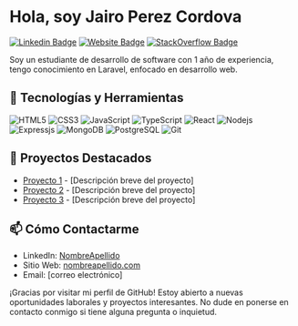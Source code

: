 # Hola, soy Jairo Perez Cordova

[![Linkedin Badge](https://img.shields.io/badge/-NombreApellido-blue?style=flat-square&logo=Linkedin&logoColor=white&link=https://www.linkedin.com/in/usuario/)](https://www.linkedin.com/in/usuario/)
[![Website Badge](https://img.shields.io/badge/-nombreapellido.com-47CCCC?style=flat-square&logo=Google-Chrome&logoColor=white&link=https://nombreapellido.com/)](https://nombreapellido.com/)
[![StackOverflow Badge](https://img.shields.io/badge/-NombreApellido-orange?style=flat-square&logo=StackOverflow&logoColor=white&link=https://stackoverflow.com/users/123456/usuario)](https://stackoverflow.com/users/123456/usuario)

Soy un estudiante de desarrollo de software con 1 año de experiencia, tengo conocimiento en Laravel, enfocado en desarrollo web.

## 🔧 Tecnologías y Herramientas

![HTML5](https://img.shields.io/badge/-HTML5-E34F26?style=flat-square&logo=html5&logoColor=ffffff)
![CSS3](https://img.shields.io/badge/-CSS3-1572B6?style=flat-square&logo=css3)
![JavaScript](https://img.shields.io/badge/-JavaScript-black?style=flat-square&logo=javascript)
![TypeScript](https://img.shields.io/badge/-TypeScript-007ACC?style=flat-square&logo=typescript)
![React](https://img.shields.io/badge/-React-black?style=flat-square&logo=react)
![Nodejs](https://img.shields.io/badge/-Nodejs-black?style=flat-square&logo=Node.js)
![Expressjs](https://img.shields.io/badge/-Expressjs-yellowgreen)
![MongoDB](https://img.shields.io/badge/-MongoDB-black?style=flat-square&logo=mongodb)
![PostgreSQL](https://img.shields.io/badge/-PostgreSQL-336791?style=flat-square&logo=postgresql)
![Git](https://img.shields.io/badge/-Git-black?style=flat-square&logo=git)

## 🚀 Proyectos Destacados

- [Proyecto 1](https://github.com/usuario/proyecto1) - [Descripción breve del proyecto]
- [Proyecto 2](https://github.com/usuario/proyecto2) - [Descripción breve del proyecto]
- [Proyecto 3](https://github.com/usuario/proyecto3) - [Descripción breve del proyecto]

## 📫 Cómo Contactarme

- LinkedIn: [NombreApellido](https://www.linkedin.com/in/usuario/)
- Sitio Web: [nombreapellido.com](https://jairo-perez-cordova.web.app/)
- Email: [correo electrónico]

¡Gracias por visitar mi perfil de GitHub! Estoy abierto a nuevas oportunidades laborales y proyectos interesantes. No dude en ponerse en contacto conmigo si tiene alguna pregunta o inquietud.

